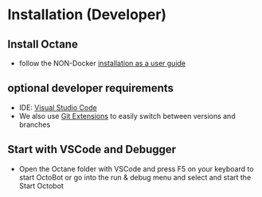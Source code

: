 # Installation (Developer)

## Install Octane
* follow the NON-Docker [installation as a user guide](installation-end-user.md)
## optional developer requirements

* IDE: [Visual Studio Code](https://code.visualstudio.com/Download)
* We also use [Git Extensions](https://gitextensions.github.io/) to easily switch between versions and branches

## Start with VSCode and Debugger

* Open the Octane folder with VSCode and press F5 on your keyboard to start OctoBot or go into the run & debug menu and select and start the Start Octobot


